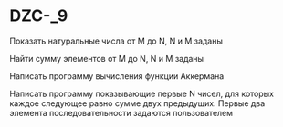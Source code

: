 # DZC-_9
Показать натуральные числа от M до N, N и M заданы

Найти сумму элементов от M до N, N и M заданы

Написать программу вычисления функции Аккермана

Написать программу показывающие первые N чисел, для которых каждое следующее равно сумме двух предыдущих. Первые два элемента 
последовательности задаются пользователем
